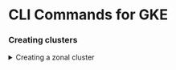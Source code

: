 # CLI Commands for GKE

### Creating clusters
<details>
<summary>Creating a zonal cluster</summary>
<p>
```
gcloud container clusters create [CLUSTER NAME] --zone [ZONE]
```
</p>
</details>